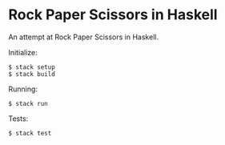 # Rock Paper Scissors in Haskell


An attempt at Rock Paper Scissors in Haskell.

Initialize:

    $ stack setup
    $ stack build
    
Running: 
    
    $ stack run

Tests:

    $ stack test